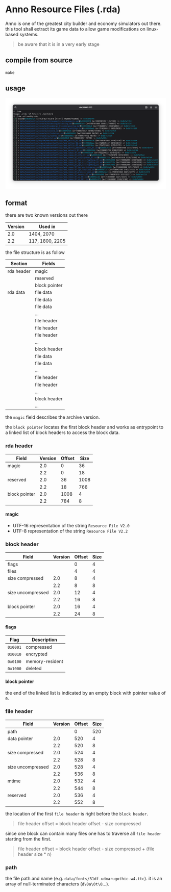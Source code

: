 # Anno Resource Files (.rda)

Anno is one of the greatest city builder and economy simulators out there.
this tool shall extract its game data to allow game modifications
on linux-based systems.

> be aware that it is in a very early stage

## compile from source

    make

## usage

![console](./assets/console.png "console")

## format

there are two known versions out there

| Version | Used in         |
| ------- | --------------- |
| 2.0     | 1404, 2070      |
| 2.2     | 117, 1800, 2205 |

the file structure is as follow

| Section    | Fields        |
| ---------- | ------------- |
| rda header | magic         |
|            | reserved      |
|            | block pointer |
| rda data   | file data     |
|            | file data     |
|            | file data     |
|            | ...           |
|            | file header   |
|            | file header   |
|            | file header   |
|            | ...           |
|            | block header  |
|            | file data     |
|            | file data     |
|            | ...           |
|            | file header   |
|            | file header   |
|            | ...           |
|            | block header  |
|            | ...           |

the `magic` field describes the archive version.

the `block pointer` locates the first block header and works as entrypoint
to a linked list of block headers to access the block data.

### rda header

| Field         | Version | Offset | Size |
| ------------- | ------- | ------ | ---- |
| magic         | 2.0     | 0      | 36   |
|               | 2.2     | 0      | 18   |
| reserved      | 2.0     | 36     | 1008 |
|               | 2.2     | 18     | 766  |
| block pointer | 2.0     | 1008   | 4    |
|               | 2.2     | 784    | 8    |

#### magic

* UTF-16 representation of the string `Resource File V2.0`
* UTF-8 representation of the string `Resource File V2.2`

### block header

| Field             | Version | Offset | Size |
| ----------------- | ------- | ------ | ---- |
| flags             |         | 0      | 4    |
| files             |         | 4      | 4    |
| size compressed   | 2.0     | 8      | 4    |
|                   | 2.2     | 8      | 8    |
| size uncompressed | 2.0     | 12     | 4    |
|                   | 2.2     | 16     | 8    |
| block pointer     | 2.0     | 16     | 4    |
|                   | 2.2     | 24     | 8    |

#### flags

| Flag     | Description     |
| -------- | --------------- |
| `0x0001` | compressed      |
| `0x0010` | encrypted       |
| `0x0100` | memory-resident |
| `0x1000` | deleted         |

#### block pointer

the end of the linked list is indicated by an empty block with pointer value of `0`.

### file header

| Field             | Version | Offset | Size |
| ----------------- | ------- | ------ | ---- |
| path              |         | 0      | 520  |
| data pointer      | 2.0     | 520    | 4    |
|                   | 2.2     | 520    | 8    |
| size compressed   | 2.0     | 524    | 4    |
|                   | 2.2     | 528    | 8    |
| size uncompressed | 2.0     | 528    | 4    |
|                   | 2.2     | 536    | 8    |
| mtime             | 2.0     | 532    | 4    |
|                   | 2.2     | 544    | 8    |
| reserved          | 2.0     | 536    | 4    |
|                   | 2.2     | 552    | 8    |

the location of the first `file header` is right before the `block header`.
> file header offset = block header offset - size compressed

since one block can contain many files one has to traverse all `file header`
starting from the first.
> file header offset = block header offset - size compressed + (file header size * n)

### path

the file path and name (e.g. `data/fonts/31df-udmarugothic-w4.ttc`).
it is an array of null-terminated characters (`d\0a\0t\0`...).
